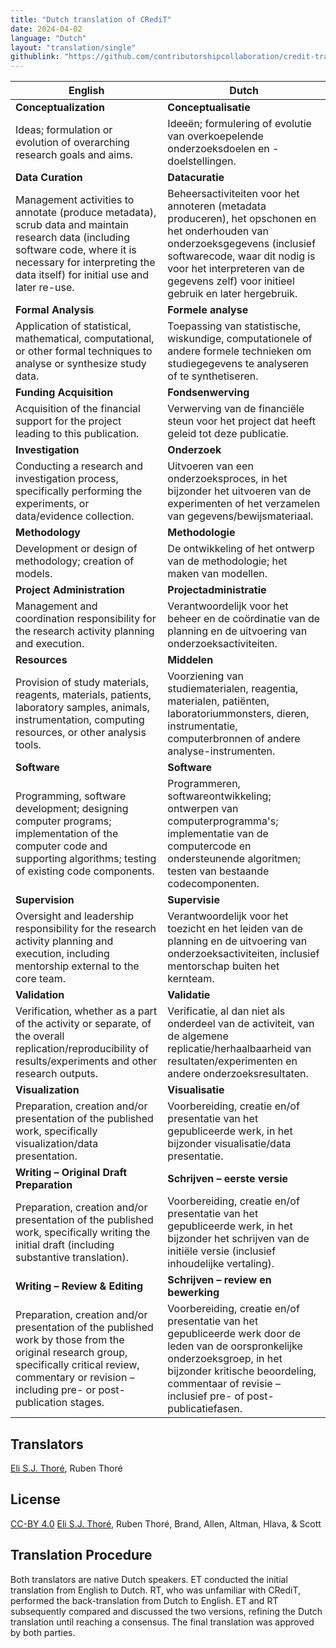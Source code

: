 ```yaml
---
title: "Dutch translation of CRediT"
date: 2024-04-02
language: "Dutch"
layout: "translation/single"
githublink: "https://github.com/contributorshipcollaboration/credit-translation/blob/main/translations/credit_translation_nl.json"
---
```


| English | Dutch |
| --- | --- |
| **Conceptualization** | **Conceptualisatie** |
| Ideas; formulation or evolution of overarching research goals and aims. | Ideeën; formulering of evolutie van overkoepelende onderzoeksdoelen en -doelstellingen. |
| **Data Curation** | **Datacuratie** |
| Management activities to annotate (produce metadata), scrub data and maintain research data (including software code, where it is necessary for interpreting the data itself) for initial use and later re-use. | Beheersactiviteiten voor het annoteren (metadata produceren), het opschonen en het onderhouden van onderzoeksgegevens (inclusief softwarecode, waar dit nodig is voor het interpreteren van de gegevens zelf) voor initieel gebruik en later hergebruik. |
| **Formal Analysis** | **Formele analyse** |
| Application of statistical, mathematical, computational, or other formal techniques to analyse or synthesize study data. | Toepassing van statistische, wiskundige, computationele of andere formele technieken om studiegegevens te analyseren of te synthetiseren. |
| **Funding Acquisition** | **Fondsenwerving** |
| Acquisition of the financial support for the project leading to this publication. | Verwerving van de financiële steun voor het project dat heeft geleid tot deze publicatie. |
| **Investigation** | **Onderzoek** |
| Conducting a research and investigation process, specifically performing the experiments, or data/evidence collection. | Uitvoeren van een onderzoeksproces, in het bijzonder het uitvoeren van de experimenten of het verzamelen van gegevens/bewijsmateriaal. |
| **Methodology** | **Methodologie** |
| Development or design of methodology; creation of models. | De ontwikkeling of het ontwerp van de methodologie; het maken van modellen. |
| **Project Administration** | **Projectadministratie** |
| Management and coordination responsibility for the research activity planning and execution. | Verantwoordelijk voor het beheer en de coördinatie van de planning en de uitvoering van onderzoeksactiviteiten. |
| **Resources** | **Middelen** |
| Provision of study materials, reagents, materials, patients, laboratory samples, animals, instrumentation, computing resources, or other analysis tools. | Voorziening van studiematerialen, reagentia, materialen, patiënten, laboratoriummonsters, dieren, instrumentatie, computerbronnen of andere analyse-instrumenten. |
| **Software** | **Software** |
| Programming, software development; designing computer programs; implementation of the computer code and supporting algorithms; testing of existing code components. | Programmeren, softwareontwikkeling; ontwerpen van computerprogramma's; implementatie van de computercode en ondersteunende algoritmen; testen van bestaande codecomponenten. |
| **Supervision** | **Supervisie** |
| Oversight and leadership responsibility for the research activity planning and execution, including mentorship external to the core team. | Verantwoordelijk voor het toezicht en het leiden van de planning en de uitvoering van onderzoeksactiviteiten, inclusief mentorschap buiten het kernteam. |
| **Validation** | **Validatie** |
| Verification, whether as a part of the activity or separate, of the overall replication/reproducibility of results/experiments and other research outputs. | Verificatie, al dan niet als onderdeel van de activiteit, van de algemene replicatie/herhaalbaarheid van resultaten/experimenten en andere onderzoeksresultaten. |
| **Visualization** | **Visualisatie** |
| Preparation, creation and/or presentation of the published work, specifically visualization/data presentation. | Voorbereiding, creatie en/of presentatie van het gepubliceerde werk, in het bijzonder visualisatie/data presentatie. |
| **Writing – Original Draft Preparation** | **Schrijven – eerste versie** |
| Preparation, creation and/or presentation of the published work, specifically writing the initial draft (including substantive translation). | Voorbereiding, creatie en/of presentatie van het gepubliceerde werk, in het bijzonder het schrijven van de initiële versie (inclusief inhoudelijke vertaling). |
| **Writing – Review & Editing** | **Schrijven – review en bewerking** |
| Preparation, creation and/or presentation of the published work by those from the original research group, specifically critical review, commentary or revision – including pre- or post-publication stages. | Voorbereiding, creatie en/of presentatie van het gepubliceerde werk door de leden van de oorspronkelijke onderzoeksgroep, in het bijzonder kritische beoordeling, commentaar of revisie – inclusief pre- of post-publicatiefasen. |

## Translators

[Eli S.J. Thoré](https://orcid.org/0000-0002-0029-8404), Ruben  Thoré


## License

[CC-BY 4.0](https://creativecommons.org/licenses/by/4.0/) [Eli S.J. Thoré](https://orcid.org/0000-0002-0029-8404), Ruben  Thoré, Brand, Allen, Altman, Hlava, & Scott
## Translation Procedure

Both translators are native Dutch speakers. ET conducted the initial translation from English to Dutch. RT, who was unfamiliar with CRediT, performed the back-translation from Dutch to English. ET and RT subsequently compared and discussed the two versions, refining the Dutch translation until reaching a consensus. The final translation was approved by both parties.

